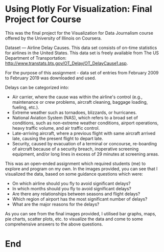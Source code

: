 # Using Plotly For Visualization: Final Project for Course

This was the final project for the Visualization for Data Journalism course offered by the University of Illinois on Coursera. 

Dataset — Airline Delay Causes. This data set consists of on-time statistics for airlines in the United States. This data set is freely available from The US Department of Transportation: http://www.transtats.bts.gov/OT_Delay/OT_DelayCause1.asp.

For the purpose of this assignment - data set of entries from February 2009 to February 2019 was downloaded and used.

Delays can be categorized into:

- Air carrier, where the cause was within the airline's control (e.g., maintenance or crew problems, aircraft cleaning, baggage loading, fueling, etc.).
- Extreme weather such as tornadoes, blizzards, or hurricanes.
- National Aviation System (NAS), which refers to a broad set of conditions, such as non-extreme weather conditions, airport operations, heavy traffic volume, and air traffic control.
- Late-arriving aircraft, where a previous flight with same aircraft arrived late, causing the present flight to depart late.
- Security, caused by evacuation of a terminal or concourse, re-boarding of aircraft because of a security breach, inoperative screening equipment, and/or long lines in excess of 29 minutes at screening areas.

This was an open-ended assignment which required students (me) to explore and program on my own. In the images provided, you can see that I visualized the data, based on some guidance questions which were:

- On which airline should you fly to avoid significant delays?
- In which months should you fly to avoid significant delays?
- Are there any relationships between seasons and flight delays?
- Which region of airport has the most significant number of delays?
- What are the major reasons for the delays?

As you can see from the final images provided, I utilised bar graphs, maps, pie charts, scatter plots, etc. to visualize the data and come to some comprehensive answers to the above questions. 

# End
